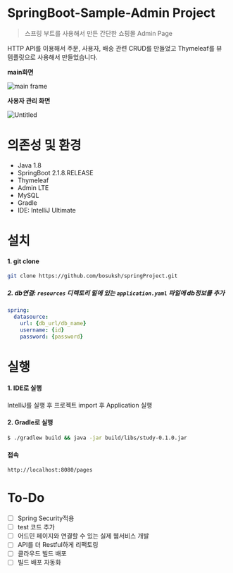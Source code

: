 # SpringBoot-Sample-Admin Project

> 스프링 부트를 사용해서 만든 간단한 쇼핑몰 Admin Page

HTTP API를 이용해서 주문, 사용자, 배송 관련 CRUD를 만들었고 Thymeleaf를 뷰 템플릿으로 사용해서 만들었습니다. 

**main화면**

![main frame](https://user-images.githubusercontent.com/34825405/95225105-62932a00-0836-11eb-966d-770515f02d71.png)

**사용자 관리 화면**

![Untitled](https://user-images.githubusercontent.com/34825405/95225262-8fdfd800-0836-11eb-9639-b5e509a8cd26.png)

# 의존성 및 환경



- Java 1.8
- SpringBoot 2.1.8.RELEASE
- Thymeleaf
- Admin LTE
- MySQL
- Gradle
- IDE: IntelliJ Ultimate

# 설치



#### 1. git clone

```bash
git clone https://github.com/bosuksh/springProject.git
```

##### 2. db연결: `resources` 디렉토리 밑에 있는 `application.yaml` 파일에 db정보를 추가

```yaml
spring:
  datasource:
    url: {db_url/db_name}
    username: {id}
    password: {password}
```

# 실행



#### 1. IDE로 실행

IntelliJ를 실행 후 프로젝트 import 후 Application 실행

#### 2. Gradle로 실행

```bash
$ ./gradlew build && java -jar build/libs/study-0.1.0.jar
```

#### 접속

```
http://localhost:8080/pages
```



# To-Do

- [ ]  Spring Security적용
- [ ]  test 코드 추가
- [ ]  어드민 페이지와 연결할 수 있는 실제 웹서비스 개발
- [ ]  API를 더 Restful하게 리팩토링
- [ ]  클라우드 빌드 배포
- [ ]  빌드 배포 자동화
